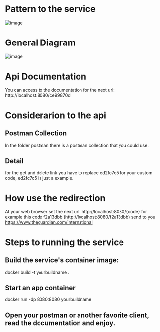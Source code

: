 # Pattern to the service

![image](https://user-images.githubusercontent.com/9199380/176738028-bdd6ebfe-4108-448c-89a0-962f3235be90.png)

# General Diagram

![image](https://user-images.githubusercontent.com/9199380/176750568-670371cf-cf4b-440f-855c-8126e4e04f7b.png)


# Api Documentation

You can access to the documentation for the next url: http://localhost:8080/ce99870d

# Considerarion to the api

## Postman Collection
In the folder postman there is a postman collection that you could use.

## Detail
for the get and delete link you have to replace ed2fc7c5 for your custom code, ed2fc7c5 is just a example.

# How use the redirection
At your web browser set the next url:
http://localhost:8080/{code} for example this code f2a13dbb (http://localhost:8080/f2a13dbb) send to you https://www.theguardian.com/international 

# Steps to running the service

## Build the service's container image:
docker build -t yourbuildname .

## Start an app container
docker run -dp 8080:8080 yourbuildname

## Open your postman or another favorite client, read the documentation and enjoy.


